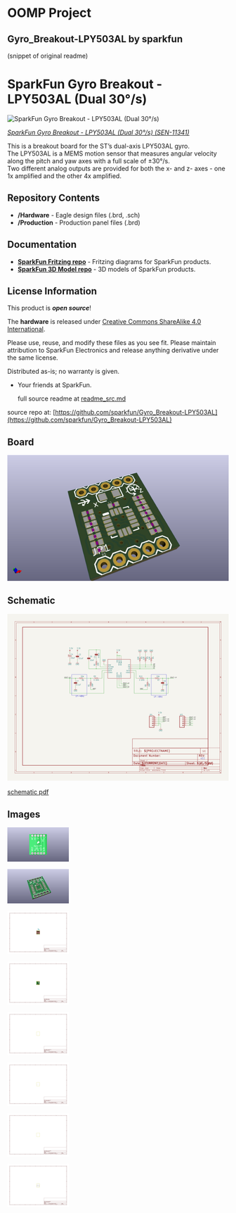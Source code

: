 # OOMP Project  
## Gyro_Breakout-LPY503AL  by sparkfun  
  
(snippet of original readme)  
  
SparkFun Gyro Breakout - LPY503AL (Dual 30°/s)  
========================================  
  
![SparkFun Gyro Breakout - LPY503AL (Dual 30°/s)](https://cdn.sparkfun.com//assets/parts/7/0/4/6/11341-01.jpg)  
  
[*SparkFun Gyro Breakout - LPY503AL (Dual 30°/s) (SEN-11341)*](https://www.sparkfun.com/products/11341)  
  
This is a breakout board for the ST’s dual-axis LPY503AL gyro.    
The LPY503AL is a MEMS motion sensor that measures angular velocity along the pitch and yaw axes with a full scale of ±30°/s.   
Two different analog outputs are provided for both the x- and z- axes - one 1x amplified and the other 4x amplified.  
  
Repository Contents  
-------------------  
  
* **/Hardware** - Eagle design files (.brd, .sch)  
* **/Production** - Production panel files (.brd)  
  
Documentation  
--------------  
* **[SparkFun Fritzing repo](https://github.com/sparkfun/Fritzing_Parts)** - Fritzing diagrams for SparkFun products.  
* **[SparkFun 3D Model repo](https://github.com/sparkfun/3D_Models)** - 3D models of SparkFun products.   
  
  
License Information  
-------------------  
This product is _**open source**_!   
  
The **hardware** is released under [Creative Commons ShareAlike 4.0 International](https://creativecommons.org/licenses/by-sa/4.0/).  
  
Please use, reuse, and modify these files as you see fit. Please maintain attribution to SparkFun Electronics and release anything derivative under the same license.  
  
Distributed as-is; no warranty is given.  
  
- Your friends at SparkFun.  
  
  
  
  full source readme at [readme_src.md](readme_src.md)  
  
source repo at: [https://github.com/sparkfun/Gyro_Breakout-LPY503AL](https://github.com/sparkfun/Gyro_Breakout-LPY503AL)  
## Board  
  
[![working_3d.png](working_3d_600.png)](working_3d.png)  
## Schematic  
  
[![working_schematic.png](working_schematic_600.png)](working_schematic.png)  
  
[schematic pdf](working_schematic.pdf)  
## Images  
  
[![working_3D_bottom.png](working_3D_bottom_140.png)](working_3D_bottom.png)  
  
[![working_3D_top.png](working_3D_top_140.png)](working_3D_top.png)  
  
[![working_assembly_page_01.png](working_assembly_page_01_140.png)](working_assembly_page_01.png)  
  
[![working_assembly_page_02.png](working_assembly_page_02_140.png)](working_assembly_page_02.png)  
  
[![working_assembly_page_03.png](working_assembly_page_03_140.png)](working_assembly_page_03.png)  
  
[![working_assembly_page_04.png](working_assembly_page_04_140.png)](working_assembly_page_04.png)  
  
[![working_assembly_page_05.png](working_assembly_page_05_140.png)](working_assembly_page_05.png)  
  
[![working_assembly_page_06.png](working_assembly_page_06_140.png)](working_assembly_page_06.png)  
